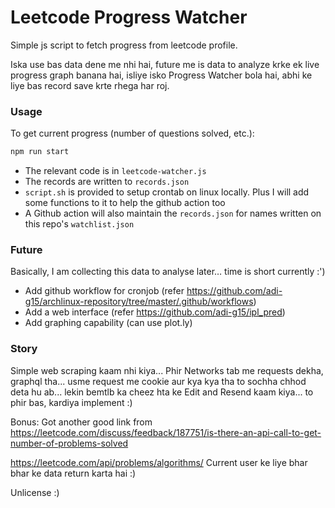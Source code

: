 # Leetcode Progress Watcher

Simple js script to fetch progress from leetcode profile.

Iska use bas data dene me nhi hai, future me is data to analyze krke ek live progress graph banana hai, isliye isko Progress Watcher bola hai, abhi ke liye bas record save krte rhega har roj.

### Usage

To get current progress (number of questions solved, etc.):

```sh
npm run start
```

* The relevant code is in `leetcode-watcher.js`
* The records are written to `records.json`
* `script.sh` is provided to setup crontab on linux locally. Plus I will add some functions to it to help the github action too
* A Github action will also maintain the `records.json` for names written on this repo's `watchlist.json`

### Future

Basically, I am collecting this data to analyse later… time is short currently :')

* Add github workflow for cronjob (refer https://github.com/adi-g15/archlinux-repository/tree/master/.github/workflows)
* Add a web interface (refer https://github.com/adi-g15/ipl_pred)
* Add graphing capability (can use plot.ly)

### Story

Simple web scraping kaam nhi kiya... Phir Networks tab me requests dekha, graphql tha... usme request me cookie aur kya kya tha to sochha chhod deta hu ab... lekin bemtlb ka cheez hta ke Edit and Resend kaam kiya... to phir bas, kardiya implement :)

Bonus: Got another good link from https://leetcode.com/discuss/feedback/187751/is-there-an-api-call-to-get-number-of-problems-solved

https://leetcode.com/api/problems/algorithms/ Current user ke liye bhar bhar ke data return karta hai :)

Unlicense :)

